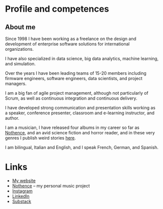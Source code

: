 # Profile and competences

## About me

Since 1998 I have been working as a freelance on the design and development of enterprise software solutions for international organizations.

I have also specialized in data science, big data analytics, machine learning, and simulation.

Over the years I have been leading teams of 15-20 members including firmware engineers, software engineers, data scientists, and project managers.

I am a big fan of agile project management, although not particularly of Scrum, as well as continuous integration and continuous delivery.

I have developed strong communication and presentation skills working as a speaker, conference presenter, classroom and e-learning instructor, and author.

I am a musician, I have released four albums in my career so far as [Nothence](https://nothence.com), and an avid science fiction and horror reader, and in these very genres I publish weird stories [here](https://fabioscagliola.com/blog).

I am bilingual, Italian and English, and I speak French, German, and Spanish.

# Links

- [My website](https://fabioscagliola.com)
- [Nothence](https://nothence.com) – my personal music project
- [Instagram](https://instagram.com/fabioscagliola)
- [LinkedIn](https://linkedin.com/in/fabioscagliola)
- [Substack](https://substack.com/@nothence)

